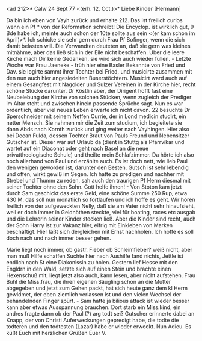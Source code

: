 <ad 212>* Calw 24 Sept 77
 <(erh. 12. Oct.)>*
Liebe Kinder [Hermann]

Da bin ich eben von Vayh zurück und erhalte 212. Das ist freilich curios wenn ein Pf <Kammerer von Cincinati>* von der Reformation schreibt! Die Encyclop. ist wirklich gut, 9 Bde habe ich, meinte auch schon der 10te sollte aus sein <(er kam schon im April)>*. Ich schicke sie sehr gern durch Frau Pf Bofinger, wenn die sich damit belasten will. Die Verwandten deuteten an, daß sie gern was kleines mitnähme, aber das ließ sich in der Eile nicht beschaffen. Über die leere Kirche mach Dir keine Gedanken, sie wird sich auch wieder füllen. - Letzte Woche war Frau Jaeneke - früh hier eine Basler Bekannte von Fried und Dav. sie logirte sammt ihrer Tochter bei Fried, und musicirte zusammen mit den nun auch hier angesiedelten Buserstöchtern. Musicirt ward auch auf einem Gesangfest mit Nagolder und Sulzer Vereinen in der Kirche hier, recht schöne Stücke darunter. Dr Köstlin aber, der Dirigent hofft fast eine Neubelebung der Kirche von solchen Stücken, wenn zugleich der Prediger im Altar steht und zwischen hinein passende Sprüche sagt. Nun es war ordentlich, aber viel neues Leben erwarte ich nicht davon. 22 besuchte Dr Sperschneider mit seinem Neffen Currie, der in Lond medicin studirt, ein netter Mensch. Sie nahmen mir die Zeit zum studium, ich begleitete sie dann Abds nach Kornth zurück und ging weiter nach Vayhingen. Hier also bei Decan Fulda, dessen Tochter Braut von Pauls Freund und Nebensitzer Gutscher ist. Dieser war auf Urlaub da (dient in Stuttg als Pfarrvikar und wartet auf ein Diaconat oder geht nach Basel an die neue privattheologische Schule) und theilte mein Schlafzimmer. Da hörte ich also noch allerhand von Paul und erzählte auch. Es ist doch nett, wie lieb Paul den wenigen geworden ist, darunter den Besten. Gutsch ist sehr lebendig und offen, wirkt gewiß im Segen. Ich hatte zu predigen und nachher mit Strebel und Thumm zu reden, sah auch den traurigen Pf Herm diesmal mit seiner Tochter ohne den Sohn. Gott helfe ihnen! - Von Stoton kam jetzt durch Sam geschickt das erste Geld, eine schöne Summe 250 Rup, etwa 430 M. das soll nun monatlich so fortlaufen und ich hoffe es geht. Wir hören freilich von der aufgeweckten Nelly, daß sie am Vater nicht sehr hinaufsieht, weil er doch immer in Geldnöthen steckte, viel für boating, races etc ausgab und die Lehrerin seiner Kinder stecken ließ. Aber die Kinder sind recht, auch der Sohn Harry ist zur Vakanz hier, eifrig mit Einkleben von Marken beschäftigt. Hier läßt sich dergleichen mit Ernst nachholen. Ich hoffe es soll doch nach und nach immer besser gehen.

Marie liegt noch immer, ob gastr. Fieber ob Schleimfieber? weiß nicht, aber man muß Hilfe schaffen Suchte hier nach Aushilfe fand nichts, Jettle ist endlich nach St eine Diakonissin zu holen. Gestern lief Hesse mit den Engldrn in den Wald, setzte sich auf einen Stein und brachte einen Hexenschuß mit, liegt jetzt also auch, kann lesen, aber nicht aufstehen. Frau Buhl die Miss.frau, die ihren eigenen Säugling schon an die Mutter abgegeben und jetzt zum Gehen packt, hat sich heute ganz dem kl Herm gewidmet, der eben ziemlich verlassen ist und den vielen Wechsel der behandelnden Finger spürt. - Sam hatte ja bilious attack ist wieder besser kann aber etwas Ausspannung brauchen. Dort starb ein Miss.kind, ein andres fragte dann ob der Paul (?) arg todt sei? Gutscher erinnerte dabei an Knapp, der von Christi Auferweckungen gepredigt habe, die todte die todteren und den todtesten (Lazar) habe er wieder erweckt. Nun Adieu. Es küßt Euch mit herzlichen Grüßen
 Euer V.
